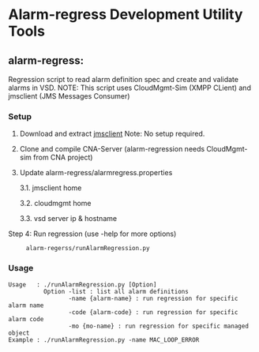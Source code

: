 # Alarm-regress Development Utility Tools
  
## alarm-regress:

Regression script to read alarm definition spec and create and validate alarms in VSD.
NOTE: This script uses CloudMgmt-Sim (XMPP CLient) and jmsclient (JMS Messages Consumer)

### Setup

1. Download and extract [jmsclient](https://github.mv.usa.alcatel.com/CNA/javalib/tree/master/javalib-jmsclient) 
        Note: No setup required.

2. Clone and compile CNA-Server (alarm-regression needs CloudMgmt-sim from CNA project)

3. Update alarm-regress/alarmregress.properties

     3.1. jmsclient home

     3.2. cloudmgmt home

     3.3. vsd server ip & hostname

Step 4: Run regression (use -help for more options)

```
     alarm-regerss/runAlarmRegression.py
```

### Usage

```
Usage   : ./runAlarmRegression.py [Option]
          Option -list : list all alarm definitions
                 -name {alarm-name} : run regression for specific alarm name
                 -code {alarm-code} : run regression for specific alarm code
                 -mo {mo-name} : run regression for specific managed object
Example : ./runAlarmRegression.py -name MAC_LOOP_ERROR

```
